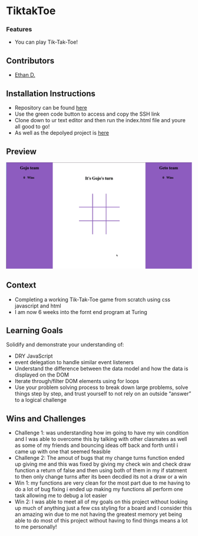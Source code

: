 # TiktakToe

### Features
- You can play Tik-Tak-Toe!
## Contributors
- [Ethan D.](https://github.com/Eduvall23)

## Installation Instructions
- Repository can be found [here](https://github.com/Eduvall23/TiktakToe])
- Use the green code button to access and copy the SSH link
- Clone down to ur text editor and then run the index.html file and youre all good to go!
- As well as the depolyed project is [here]([https://eduvall23.github.io/Tik-Tak-Toe/])

## Preview
![](https://github.com/Eduvall23/Tik-Tak-Toe/blob/main/animated.GIF)
## Context
- Completing a working Tik-Tak-Toe game from scratch using css javascript and html
- I am now 6 weeks into the fornt end program at Turing 
  
## Learning Goals
Solidify and demonstrate your understanding of:
- DRY JavaScript
- event delegation to handle similar event listeners
- Understand the difference between the data model and how the data is displayed on the DOM
- Iterate through/filter DOM elements using for loops
- Use your problem solving process to break down large problems, solve things step by step, and trust yourself to not rely on an outside “answer” to a logical challenge
  
## Wins and Challenges
- Challenge 1: was understanding how im going to have my win condition and I was able to overcome this by talking with other clasmates as well as some of my friends and bouncing ideas off back and forth until i came up with one that seemed feasible 
- Challenge 2: The amout of bugs that my change turns function ended up giving me and this was fixed by giving my check win and check draw function a return of false and then using both of them in my if statment to then only change turns after its been decdied its not a draw or a win 
- Win 1: my functions are very clean for the most part due to me having to do a lot of bug fixing i ended up making my functions all perform one task allowing me to debug a lot easier 
- Win 2: I was able to meet all of my goals on this project without looking up much of anything just a few css styling for a board and I consider this an amazing win due to me not having the greatest memory yet being able to do most of this project without having to find things means a lot to me personally!
